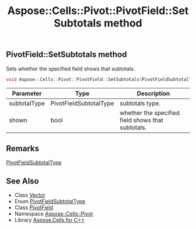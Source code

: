 ﻿---
title: Aspose::Cells::Pivot::PivotField::SetSubtotals method
linktitle: SetSubtotals
second_title: Aspose.Cells for C++ API Reference
description: 'Aspose::Cells::Pivot::PivotField::SetSubtotals method. Sets whether the specified field shows that subtotals in C++.'
type: docs
weight: 2900
url: /cpp/aspose.cells.pivot/pivotfield/setsubtotals/
---
## PivotField::SetSubtotals method


Sets whether the specified field shows that subtotals.

```cpp
void Aspose::Cells::Pivot::PivotField::SetSubtotals(PivotFieldSubtotalType subtotalType, bool shown)
```


| Parameter | Type | Description |
| --- | --- | --- |
| subtotalType | PivotFieldSubtotalType | subtotals type. |
| shown | bool | whether the specified field shows that subtotals. |
## Remarks


[PivotFieldSubtotalType](../../pivotfieldsubtotaltype/)
## See Also

* Class [Vector](../../../aspose.cells/vector/)
* Enum [PivotFieldSubtotalType](../../pivotfieldsubtotaltype/)
* Class [PivotField](../)
* Namespace [Aspose::Cells::Pivot](../../)
* Library [Aspose.Cells for C++](../../../)
